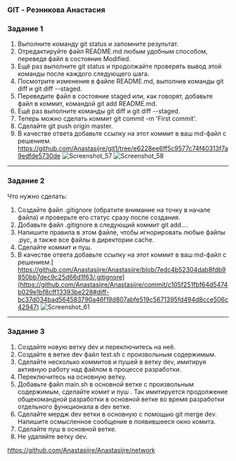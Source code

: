 ### GIT - Резникова Анастасия

### Задание 1

1. Выполните команду git status и запомните результат.
2. Отредактируйте файл README.md любым удобным способом, переведя файл в состояние Modified.
3. Ещё раз выполните git status и продолжайте проверять вывод этой команды после каждого следующего шага.
4. Посмотрите изменения в файле README.md, выполнив команды git diff и git diff --staged.
5. Переведите файл в состояние staged или, как говорят, добавьте файл в коммит, командой git add README.md.
6. Ещё раз выполните команды git diff и git diff --staged.
7. Теперь можно сделать коммит git commit -m 'First commit'.
8. Сделайте git push origin master.
9. В качестве ответа добавьте ссылку на этот коммит в ваш md-файл с решением.
https://github.com/Anastasijre/git1/tree/e6228ee6ff5c9577c74f40313f7a9edfde5730de
![Screenshot_57](https://github.com/Anastasijre/gitlab-my/assets/167571138/bf14f055-9205-454c-b498-4decee9b3083)
![Screenshot_58](https://github.com/Anastasijre/gitlab-my/assets/167571138/16e4484d-3d8b-4ba1-8f7c-a9d9e69906dd)

---

### Задание 2

Что нужно сделать:

1. Создайте файл .gitignore (обратите внимание на точку в начале файла) и проверьте его статус сразу после создания.
2. Добавьте файл .gitignore в следующий коммит git add....
3. Напишите правила в этом файле, чтобы игнорировать любые файлы .pyc, а также все файлы в директории cache.
4. Сделайте коммит и пуш.
5. В качестве ответа добавьте ссылку на этот коммит в ваш md-файл с решением.[
https://github.com/Anastasijre/Anastasijre/blob/7edc4b52304dab8fdb9850bb7dec9c25d66d1f63/.gitignore](https://github.com/Anastasijre/Anastasijre/commit/c105f251fbf64d5474b029e1bf8cff13393be228#diff-bc37d034bad564583790a46f19d807abfe519c5671395fd494d8cce506c42947)
![Screenshot_61](https://github.com/Anastasijre/gitlab-my/assets/167571138/92e40553-ad22-4914-91f9-38f4aec908ef)
---

### Задание 3
1. Создайте новую ветку dev и переключитесь на неё.
2. Создайте в ветке dev файл test.sh с произвольным содержимым.
3. Сделайте несколько коммитов и пушей в ветку dev, имитируя активную работу над файлом в процессе разработки.
4. Переключитесь на основную ветку.
5. Добавьте файл main.sh в основной ветке с произвольным содержимым, сделайте комит и пуш . Так имитируется продолжение общекомандной разработки в основной ветке во время разработки отдельного функционала в dev ветке.
6. Сделайте мердж dev ветки в основную с помощью git merge dev. Напишите осмысленное сообщение в появившееся окно комита.
7. Сделайте пуш в основной ветке.
8. Не удаляйте ветку dev.

https://github.com/Anastasijre/Anastasijre/network
